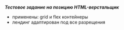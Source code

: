 ***Тестовое задание на позицию HTML-верстальщик***
- применены: grid и flex контейнеры
- лендинг адаптирован под все разрещения
